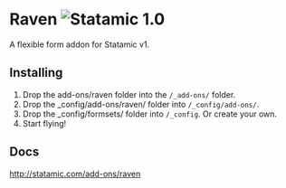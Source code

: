 # Raven ![Statamic 1.0](https://img.shields.io/badge/statamic-1.0-red.svg?style=flat-square)
A flexible form addon for Statamic v1.

## Installing
1. Drop the add-ons/raven folder into the `/_add-ons/` folder.
2. Drop the _config/add-ons/raven/ folder into `/_config/add-ons/`.
3. Drop the _config/formsets/ folder into `/_config`. Or create your own.
4. Start flying!

## Docs
<http://statamic.com/add-ons/raven>
